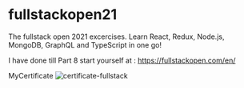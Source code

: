 # fullstackopen21
The fullstack open 2021 excercises. 
Learn React, Redux, Node.js, MongoDB, GraphQL and TypeScript in one go!

I have done till Part 8
start yourself at : https://fullstackopen.com/en/

MyCertificate
![certificate-fullstack](https://user-images.githubusercontent.com/63319865/209723686-b41f9bd5-3bd7-45cc-9d6f-ecb6dc59bf3e.png)
